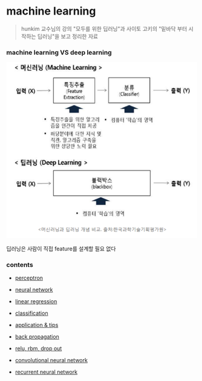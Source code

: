 # machine learning

> hunkim 교수님의 강의 "모두를 위한 딥러닝"과 사이토 고키의 "밑바닥 부터 시작하는 딥러닝"을 보고 정리한 자료





### machine learning VS deep learning



![01](./01.png)



딥러닝은 사람이 직접 feature를 설계할 필요 없다





### contents



* [perceptron](./perceptron)



* [neural network](./nn)



* [linear regression](./linearRegression)



* [classification](./classification)



* [application & tips](./application&tips)



* [back propagation](./backpropagation)



* [relu, rbm, drop out](./relu)



* [convolutional neural network](./cnn)



* [recurrent neural network](./rnn)
















